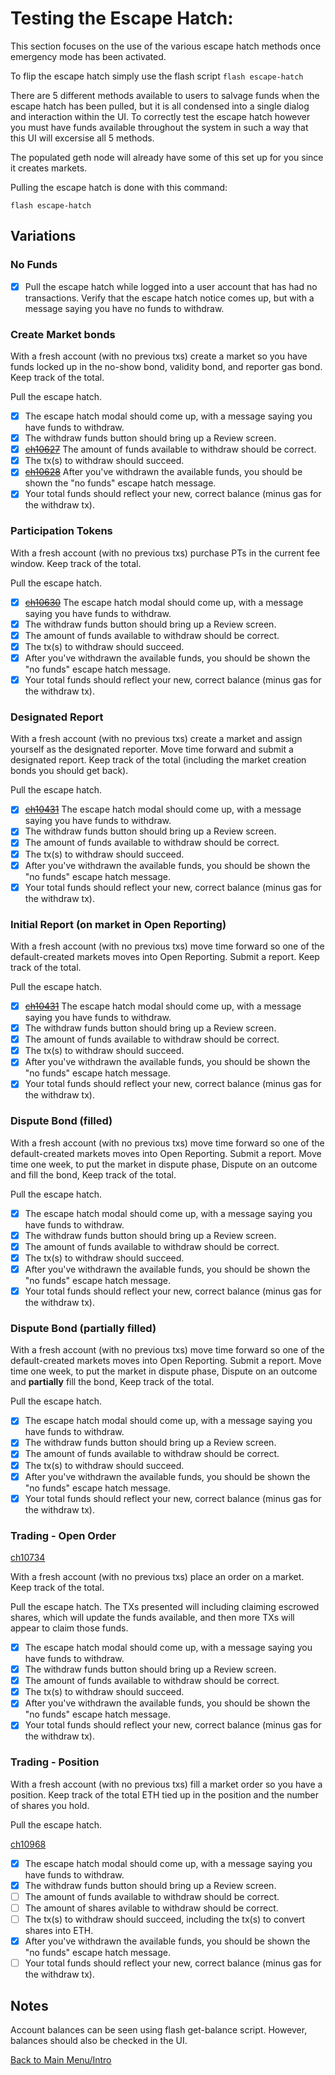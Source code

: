 # Testing the Escape Hatch:

This section focuses on the use of the various escape hatch methods once emergency mode has been activated.

To flip the escape hatch simply use the flash script `flash escape-hatch`

There are 5 different methods available to users to salvage funds when the escape hatch has been pulled, but it is all condensed into a single dialog and interaction within the UI. To correctly test the escape hatch however you must have funds available throughout the system in such a way that this UI will excersise all 5 methods.

The populated geth node will already have some of this set up for you since it creates markets.

Pulling the escape hatch is done with this command:

```
flash escape-hatch
```

## Variations

### No Funds

- [x] Pull the escape hatch while logged into a user account that has had no transactions. Verify that the escape hatch notice comes up, but with a message saying you have no funds to withdraw.

### Create Market bonds

With a fresh account (with no previous txs) create a market so you have funds locked up in the no-show bond, validity bond, and reporter gas bond. Keep track of the total.

Pull the escape hatch.

- [x] The escape hatch modal should come up, with a message saying you have funds to withdraw.
- [x] The withdraw funds button should bring up a Review screen.
- [x] ~~[ch10627](https://app.clubhouse.io/augur/story/10627/escape-hatch-with-create-market-funds-to-withdraw-incorrect)~~ The amount of funds available to withdraw should be correct. 
- [x] The tx(s) to withdraw should succeed.
- [x] ~~[ch10628](https://app.clubhouse.io/augur/story/10628/after-withdrawing-funds-review-screen-continues-to-be-shown)~~ After you've withdrawn the available funds, you should be shown the "no funds" escape hatch message. 
- [x] Your total funds should reflect your new, correct balance (minus gas for the withdraw tx).

### Participation Tokens

With a fresh account (with no previous txs) purchase PTs in the current fee window. Keep track of the total.

Pull the escape hatch.

- [x] ~~[ch10630](https://app.clubhouse.io/augur/story/10630/pts-are-not-redeemable-through-the-escape-hatch-modal)~~ The escape hatch modal should come up, with a message saying you have funds to withdraw.
- [x] The withdraw funds button should bring up a Review screen.
- [x] The amount of funds available to withdraw should be correct. 
- [x] The tx(s) to withdraw should succeed.
- [x] After you've withdrawn the available funds, you should be shown the "no funds" escape hatch message. 
- [x] Your total funds should reflect your new, correct balance (minus gas for the withdraw tx).

### Designated Report

With a fresh account (with no previous txs) create a market and assign yourself as the designated reporter. Move time forward and submit a designated report. Keep track of the total (including the market creation bonds you should get back).

Pull the escape hatch.

- [x] ~~[ch10431](https://app.clubhouse.io/augur/story/10431/escape-hatch-modal-does-not-appear)~~ The escape hatch modal should come up, with a message saying you have funds to withdraw.
- [x] The withdraw funds button should bring up a Review screen.
- [x] The amount of funds available to withdraw should be correct. 
- [x] The tx(s) to withdraw should succeed.
- [x] After you've withdrawn the available funds, you should be shown the "no funds" escape hatch message. 
- [x] Your total funds should reflect your new, correct balance (minus gas for the withdraw tx).

### Initial Report (on market in Open Reporting)

With a fresh account (with no previous txs) move time forward so one of the default-created markets moves into Open Reporting. Submit a report. Keep track of the total.

Pull the escape hatch.

- [x] ~~[ch10431](https://app.clubhouse.io/augur/story/10431/escape-hatch-modal-does-not-appear)~~ The escape hatch modal should come up, with a message saying you have funds to withdraw.
- [x] The withdraw funds button should bring up a Review screen.
- [x] The amount of funds available to withdraw should be correct. 
- [x] The tx(s) to withdraw should succeed.
- [x] After you've withdrawn the available funds, you should be shown the "no funds" escape hatch message. 
- [x] Your total funds should reflect your new, correct balance (minus gas for the withdraw tx).

### Dispute Bond (filled)

With a fresh account (with no previous txs) move time forward so one of the default-created markets moves into Open Reporting. Submit a report. Move time one week, to put the market in dispute phase, Dispute on an outcome and fill the bond, Keep track of the total.

Pull the escape hatch.

- [x] The escape hatch modal should come up, with a message saying you have funds to withdraw.
- [x] The withdraw funds button should bring up a Review screen.
- [x] The amount of funds available to withdraw should be correct. 
- [x] The tx(s) to withdraw should succeed.
- [x] After you've withdrawn the available funds, you should be shown the "no funds" escape hatch message. 
- [x] Your total funds should reflect your new, correct balance (minus gas for the withdraw tx).

### Dispute Bond (partially filled)

With a fresh account (with no previous txs) move time forward so one of the default-created markets moves into Open Reporting. Submit a report. Move time one week, to put the market in dispute phase, Dispute on an outcome and **partially** fill the bond, Keep track of the total.

Pull the escape hatch.

- [x] The escape hatch modal should come up, with a message saying you have funds to withdraw.
- [x] The withdraw funds button should bring up a Review screen.
- [x] The amount of funds available to withdraw should be correct. 
- [x] The tx(s) to withdraw should succeed.
- [x] After you've withdrawn the available funds, you should be shown the "no funds" escape hatch message. 
- [x] Your total funds should reflect your new, correct balance (minus gas for the withdraw tx).

### Trading - Open Order

[ch10734](https://app.clubhouse.io/augur/story/10734/add-shares-to-escape-hatch)

With a fresh account (with no previous txs) place an order on a market. Keep track of the total.

Pull the escape hatch. The TXs presented will including claiming escrowed shares, which will update the funds available, and then more TXs will appear to claim those funds.

- [x] The escape hatch modal should come up, with a message saying you have funds to withdraw.
- [x] The withdraw funds button should bring up a Review screen.
- [x] The amount of funds available to withdraw should be correct. 
- [x] The tx(s) to withdraw should succeed.
- [x] After you've withdrawn the available funds, you should be shown the "no funds" escape hatch message. 
- [x] Your total funds should reflect your new, correct balance (minus gas for the withdraw tx).

### Trading - Position

With a fresh account (with no previous txs) fill a market order so you have a position. Keep track of the total ETH tied up in the position and the number of shares you hold.

Pull the escape hatch.

[ch10968](https://app.clubhouse.io/augur/story/10968/escape-hatch-for-positions-is-failing)

- [x] The escape hatch modal should come up, with a message saying you have funds to withdraw.
- [x] The withdraw funds button should bring up a Review screen.
- [ ] The amount of funds available to withdraw should be correct.
- [ ] The amount of shares avilable to withdraw should be correct.
- [ ] The tx(s) to withdraw should succeed, including the tx(s) to convert shares into ETH.
- [x] After you've withdrawn the available funds, you should be shown the "no funds" escape hatch message. 
- [ ] Your total funds should reflect your new, correct balance (minus gas for the withdraw tx).

## Notes

Account balances can be seen using flash get-balance script. However, balances should also be checked in the UI.

[Back to Main Menu/Intro](https://github.com/AugurProject/augur-walkthrough/)
